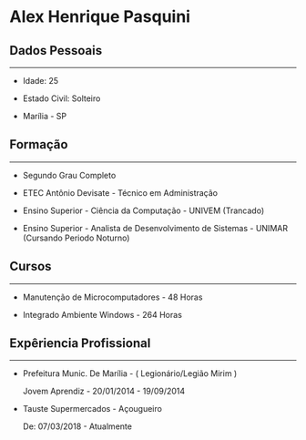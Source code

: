 # Alex Henrique Pasquini

## Dados Pessoais

---

- Idade: 25

- Estado Civil: Solteiro

- Marília - SP

## Formação

---

-  Segundo Grau Completo

- ETEC Antônio Devisate - Técnico em Administração

- Ensino Superior - Ciência da Computação - UNIVEM (Trancado)

- Ensino Superior - Analista de Desenvolvimento de Sistemas - UNIMAR (Cursando Periodo Noturno)

## Cursos

---

- Manutenção de Microcomputadores - 48 Horas

- Integrado Ambiente Windows - 264 Horas

## Expêriencia Profissional

---

- Prefeitura Munic. De Marília - ( Legionário/Legião Mirim )     
    
    Jovem Aprendiz - 20/01/2014 - 19/09/2014

- Tauste Supermercados - Açougueiro
        
    De: 07/03/2018 - Atualmente
